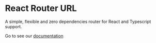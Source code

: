 # React Router URL

A simple, flexible and zero dependencies router for React and Typescript support.

Go to see our [documentation](https://react-router-url.simonboisset.com)
